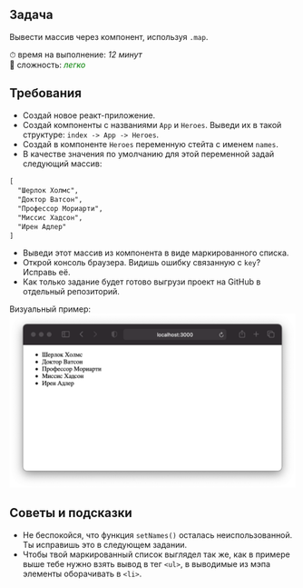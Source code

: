 ## Задача

Вывести массив через компонент, используя `.map`.

⏱ время на выполнение: _12 минут_  
📶 сложность: <font color="green">_легко_</font>

## Требования

- Создай новое реакт-приложение.
- Создай компоненты с названиями `App` и `Heroes`. Выведи их в такой структуре: `index -> App -> Heroes`.
- Создай в компоненте `Heroes` переменную стейта с именем `names`.
- В качестве значения по умолчанию для этой переменной задай следующий массив: 
```
[
  "Шерлок Холмс", 
  "Доктор Ватсон", 
  "Профессор Мориарти",
  "Миссис Хадсон",
  "Ирен Адлер"
]
```
- Выведи этот массив из компонента в виде маркированного списка. 
- Открой консоль браузера. Видишь ошибку связанную с `key`? Исправь её.
- Как только задание будет готово выгрузи проект на GitHub в отдельный репозиторий.

Визуальный пример:
![](../assets/06-1.png)

## Советы и подсказки
- Не беспокойся, что функция `setNames()` осталась неиспользованной. 
Ты исправишь это в следующем задании.
- Чтобы твой маркированный список выглядел так же, как в примере выше тебе нужно 
  взять вывод в тег `<ul>`, в выводимые из мэпа элементы оборачивать в `<li>`.
